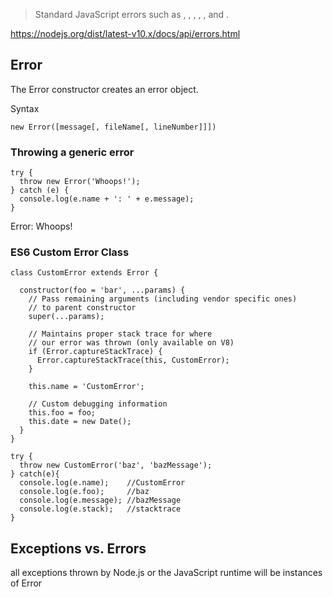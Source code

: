 > Standard JavaScript errors such as <EvalError>, <SyntaxError>, <RangeError>, <ReferenceError>, <TypeError>, and <URIError>.

https://nodejs.org/dist/latest-v10.x/docs/api/errors.html

## Error

The Error constructor creates an error object. 

Syntax
```
new Error([message[, fileName[, lineNumber]]])
```

### Throwing a generic error
```
try {
  throw new Error('Whoops!');
} catch (e) {
  console.log(e.name + ': ' + e.message);
}
```

Error: Whoops!


### ES6 Custom Error Class
```
class CustomError extends Error {

  constructor(foo = 'bar', ...params) {
    // Pass remaining arguments (including vendor specific ones) 
    // to parent constructor
    super(...params);

    // Maintains proper stack trace for where 
    // our error was thrown (only available on V8)
    if (Error.captureStackTrace) {
      Error.captureStackTrace(this, CustomError);
    }

    this.name = 'CustomError';

    // Custom debugging information
    this.foo = foo;
    this.date = new Date();
  }
}

try {
  throw new CustomError('baz', 'bazMessage');
} catch(e){
  console.log(e.name);    //CustomError
  console.log(e.foo);     //baz
  console.log(e.message); //bazMessage
  console.log(e.stack);   //stacktrace
}
```

## Exceptions vs. Errors

all exceptions thrown by Node.js or the JavaScript runtime will be instances of Error


